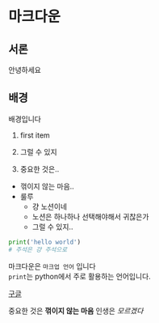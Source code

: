 # 마크다운


## 서론
안녕하세요 

## 배경

배경입니다


1. first item

2. 그럴 수 있지

3. 중요한 것은..

- 꺾이지 않는 마음..
- 룰루
    - 걍 노션이네 
    - 노션은 하나하나 선택해야해서 귀찮은가
    - 그럴 수 있지..

```python
print('hello world')
# 주석은 걍 주석으로
```
마크다운은 `마크업 언어` 입니다  
`print`는 python에서 주로 활용하는 언어입니다.

  
  [구글](https:google.com)

  
    

중요한 것은 **꺾이지 않는 마음**
인생은 *모르겠다*


